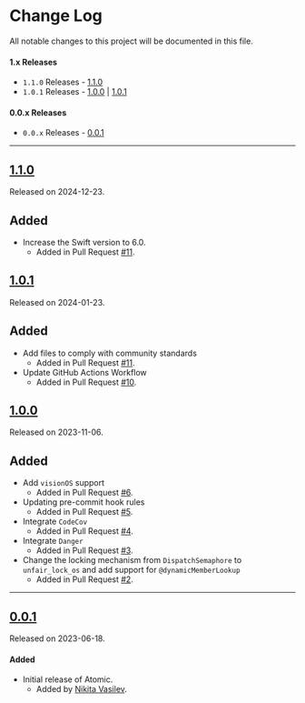 # Change Log
All notable changes to this project will be documented in this file.

#### 1.x Releases
- `1.1.0` Releases - [1.1.0](#110)
- `1.0.1` Releases - [1.0.0](#100) | [1.0.1](#101)

#### 0.0.x Releases
- `0.0.x` Releases - [0.0.1](#001)

---

## [1.1.0](https://github.com/space-code/atomic/releases/tag/1.1.0)
Released on 2024-12-23.

## Added
- Increase the Swift version to 6.0.
  - Added in Pull Request [#11](https://github.com/space-code/atomic/pull/13).

## [1.0.1](https://github.com/space-code/atomic/releases/tag/1.0.1)
Released on 2024-01-23.

## Added
- Add files to comply with community standards
  - Added in Pull Request [#11](https://github.com/space-code/atomic/pull/11).
- Update GitHub Actions Workflow
  - Added in Pull Request [#10](https://github.com/space-code/atomic/pull/10).

## [1.0.0](https://github.com/space-code/atomic/releases/tag/1.0.0)
Released on 2023-11-06.

## Added
- Add `visionOS` support
  - Added in Pull Request [#6](https://github.com/space-code/atomic/pull/6).
- Updating pre-commit hook rules
  - Added in Pull Request [#5](https://github.com/space-code/atomic/pull/5).
- Integrate `CodeCov`
  - Added in Pull Request [#4](https://github.com/space-code/atomic/pull/4).
- Integrate `Danger`
  - Added in Pull Request [#3](https://github.com/space-code/atomic/pull/3).
- Change the locking mechanism from `DispatchSemaphore` to `unfair_lock_os` and add support for `@dynamicMemberLookup`
  - Added in Pull Request [#2](https://github.com/space-code/atomic/pull/2).

---

## [0.0.1](https://github.com/space-code/atomic/releases/tag/0.0.1)
Released on 2023-06-18.

#### Added
- Initial release of Atomic.
  - Added by [Nikita Vasilev](https://github.com/nik3212).